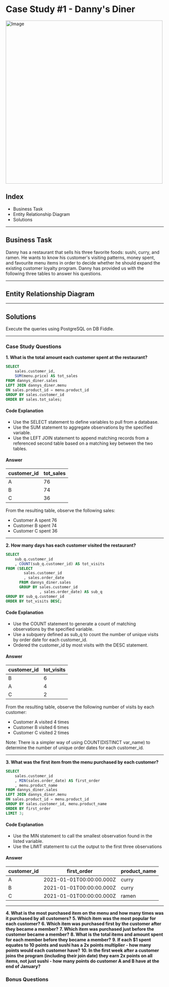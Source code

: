 # Case Study #1 - Danny's Diner
<image src = "https://8weeksqlchallenge.com/images/case-study-designs/1.png" alt = "Image" width = "500" height = "520">

## Index
- Business Task
- Entity Relationship Diagram
- Solutions

***

## Business Task
Danny has a restaurant that sells his three favorite foods: sushi, curry, and ramen. He wants to know his customer's visiting patterns, money spent, and favourite menu items in order to decide whether he should expand the existing customer loyalty program. Danny has provided us with the following three tables to answer his questions.

***

## Entity Relationship Diagram


***

## Solutions
Execute the queries using PostgreSQL on DB Fiddle. 

***

### Case Study Questions
**1. What is the total amount each customer spent at the restaurant?**

````sql
SELECT
    sales.customer_id,
    SUM(menu.price) AS tot_sales
FROM dannys_diner.sales
LEFT JOIN dannys_diner.menu
ON sales.product_id = menu.product_id
GROUP BY sales.customer_id
ORDER BY sales.tot_sales;
````

#### Code Explanation
- Use the SELECT statement to define variables to pull from a database.
- Use the SUM statement to aggregate observations by the specified variable.
- Use the LEFT JOIN statement to append matching records from a referenced second table based on a matching key between the two tables.

#### Answer
| customer_id | tot_sales |
| ----------- | ----------- |
| A           | 76          |
| B           | 74          |
| C           | 36          |

From the resulting table, observe the following sales:
- Customer A spent 76
- Customer B spent 74
- Customer C spent 36

***

**2. How many days has each customer visited the restaurant?**

````sql
SELECT
  	sub_q.customer_id
    , COUNT(sub_q.customer_id) AS tot_visits
FROM (SELECT
      	sales.customer_id
      	, sales.order_date
      FROM dannys_diner.sales
      GROUP BY sales.customer_id
      		   , sales.order_date) AS sub_q
GROUP BY sub_q.customer_id
ORDER BY tot_visits DESC;
````

#### Code Explanation
- Use the COUNT statement to generate a count of matching observations by the specified variable.
- Use a subquery defined as sub_q to count the number of unique visits by order date for each customer_id.
- Ordered the customer_id by most visits with the DESC statement.

#### Answer
| customer_id | tot_visits |
| ----------- | ----------- |
| B           | 6          |
| A           | 4          |
| C           | 2          |

From the resulting table, observe the following number of visits by each customer:
- Customer A visited 4 times
- Customer B visited 6 times
- Customer C visited 2 times

Note: There is a simpler way of using COUNT(DISTINCT var_name) to determine the number of unique order dates for each customer_id.

***

**3. What was the first item from the menu purchased by each customer?**

````sql
SELECT
  	sales.customer_id
    , MIN(sales.order_date) AS first_order
    , menu.product_name
FROM dannys_diner.sales
LEFT JOIN dannys_diner.menu
ON sales.product_id = menu.product_id
GROUP BY sales.customer_id, menu.product_name
ORDER BY first_order
LIMIT 3;
````

#### Code Explanation
- Use the MIN statement to call the smallest observation found in the listed variable.
- Use the LIMIT statement to cut the output to the first three observations 

#### Answer
| customer_id |  first_order             | product_name |
| ----------- | ------------------------ | ------------ |
| A           | 2021-01-01T00:00:00.000Z | curry        |
| B           | 2021-01-01T00:00:00.000Z | curry        |
| C           | 2021-01-01T00:00:00.000Z | ramen        |

***

**4. What is the most purchased item on the menu and how many times was it purchased by all customers?**
**5. Which item was the most popular for each customer?**
**6. Which item was purchased first by the customer after they became a member?**
**7. Which item was purchased just before the customer became a member?**
**8. What is the total items and amount spent for each member before they became a member?**
**9. If each $1 spent equates to 10 points and sushi has a 2x points multiplier - how many points would each customer have?**
**10. In the first week after a customer joins the program (including their join date) they earn 2x points on all items, not just sushi - how many points do customer A and B have at the end of January?**

### Bonus Questions
